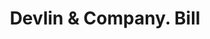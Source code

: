 ---
doi: 10.7916/D86Q3885
date_other: '1860'
date_other_textual: 1860-1869
form: printed ephemera
genre:
- Invoices
name:
- Devlin & Company
object_in_context_url: https://biggert.cul.columbia.edu/items/view/ave_biggert_00977
subject_hierarchical_geographic:
- New York, New York, United States
subject_name:
- Devlin & Company
title: Devlin & Company. Bill
sort_title: Devlin & Company. Bill
call_number: ave_biggert_00977
coordinates:
- 40.71277777777778,-74.00583333333333
pid: ave_biggert_00977
identifiers: ave_biggert_00977
thumbnail: https://derivativo-2.library.columbia.edu/iiif/2/ldpd:344404/full/!256,256/0/native.jpg
permalink: "/biggert/ave_biggert_00977/"
layout: iiif-image-page
---